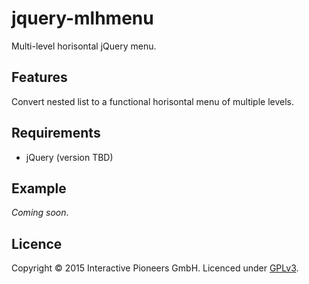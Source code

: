 # jquery-mlhmenu
Multi-level horisontal jQuery menu.

## Features
Convert nested list to a functional horisontal menu of multiple levels.

## Requirements

- jQuery (version TBD)

## Example

_Coming soon_.

## Licence
Copyright © 2015 Interactive Pioneers GmbH. Licenced under [GPLv3](LICENSE).